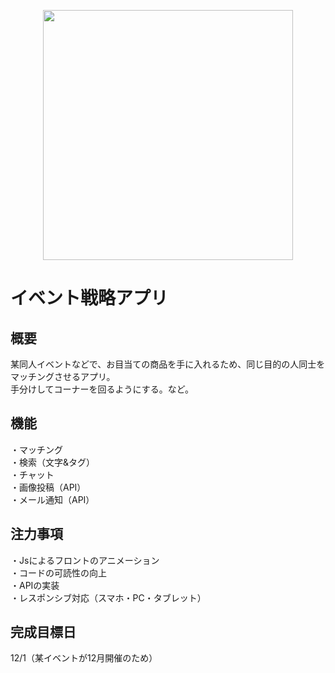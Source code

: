 <p align="center"><a href="https://laravel.com" target="_blank"><img src="https://raw.githubusercontent.com/laravel/art/master/logo-lockup/5%20SVG/2%20CMYK/1%20Full%20Color/laravel-logolockup-cmyk-red.svg" width="400"></a></p>

# イベント戦略アプリ

## 概要
某同人イベントなどで、お目当ての商品を手に入れるため、同じ目的の人同士をマッチングさせるアプリ。  
手分けしてコーナーを回るようにする。など。  

## 機能
・マッチング  
・検索（文字&タグ）  
・チャット  
・画像投稿（API）  
・メール通知（API）  

## 注力事項
・Jsによるフロントのアニメーション  
・コードの可読性の向上  
・APIの実装  
・レスポンシブ対応（スマホ・PC・タブレット）  

## 完成目標日
12/1（某イベントが12月開催のため）  
